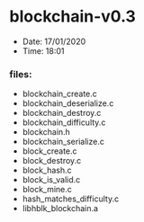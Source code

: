 # blockchain-v0.3

* Date: 17/01/2020
* Time: 18:01

### files:

* blockchain_create.c
* blockchain_deserialize.c
* blockchain_destroy.c
* blockchain_difficulty.c
* blockchain.h
* blockchain_serialize.c
* block_create.c
* block_destroy.c
* block_hash.c
* block_is_valid.c
* block_mine.c
* hash_matches_difficulty.c
* libhblk_blockchain.a
